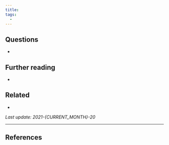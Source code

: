 ```yaml
---
title:
tags:
  - 
---
```




## Questions
- 

## Further reading
- 

## Related
- 

*Last update: 2021-{CURRENT_MONTH}-20*

---

## References